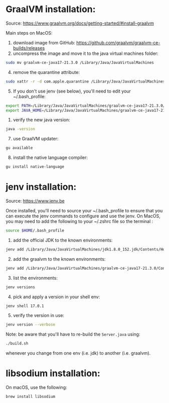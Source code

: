 GraalVM installation:
=====================
Source: https://www.graalvm.org/docs/getting-started/#install-graalvm

Main steps on MacOS:
1) download image from GitHub:  https://github.com/graalvm/graalvm-ce-builds/releases
2) uncompress the image and move it to the java virtual machines folder:
```bash
sudo mv graalvm-ce-java17-21.3.0 /Library/Java/JavaVirtualMachines
```
4) remove the quarantine attribute: 
```bash
sudo xattr -r -d com.apple.quarantine /Library/Java/JavaVirtualMachines/graalvm-ce-java17-21.3.0
```
5) If you don't use jenv (see below), you'll need to edit your ~/.bash_profile:
```bash
export PATH=/Library/Java/JavaVirtualMachines/graalvm-ce-java17-21.3.0/Contents/Home/bin:$PATH
export JAVA_HOME=/Library/Java/JavaVirtualMachines/graalvm-ce-java17-21.3.0/Contents/Home
```
1) verify the new java version: 
```bash
java -version
```
7) use GraalVM updater:
```bash
gu available
```
8) install the native language compiler: 
```bash
gu install native-language
```
   
jenv installation:
==================
Source: https://www.jenv.be

Once installed, you'll need to source your ~/.bash_profile to ensure that you 
can execute the jenv commands to configure and use the jenv. On MacOS, you may 
need to add the following to your ~/.zshrc file so the terminal :
```bash
source $HOME/.bash_profile
```

1) add the official JDK to the known environments:
```bash
jenv add /Library/Java/JavaVirtualMachines/jdk1.8.0_152.jdk/Contents/Home
```
2) add the graalvm to the known environments:
```bash
jenv add /Library/Java/JavaVirtualMachines/graalvm-ce-java17-21.3.0/Contents/Home
```
3) list the environments:
```bash
jenv versions
```
4) pick and apply a version in your shell env:
```bash
jenv shell 17.0.1
```
5) verify the version in use:
```bash
jenv version --verbose
```

Note: be aware that you'll have to re-build the `Server.java` using:
```bash
./build.sh
```
whenever you change from one env (i.e. jdk) to another (i.e. graalvm).

libsodium installation:
=======================
On macOS, use the following:
```bash
brew install libsodium
```
